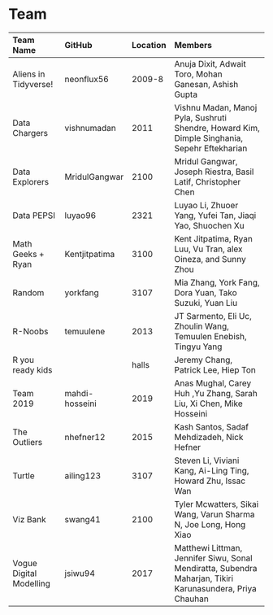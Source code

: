 # Team

| Team Name | GitHub | Location | Members |
| :--       | :--      | :--    | :--     |
| Aliens in Tidyverse! | neonflux56 | 2009-8 | Anuja Dixit, Adwait Toro, Mohan Ganesan, Ashish Gupta | 
| Data Chargers | vishnumadan | 2011 | Vishnu Madan, Manoj Pyla, Sushruti Shendre, Howard Kim, Dimple Singhania, Sepehr Eftekharian|
| Data Explorers | MridulGangwar | 2100 | Mridul Gangwar, Joseph Riestra, Basil Latif, Christopher Chen |
| Data PEPSI | luyao96 | 2321 | Luyao Li, Zhuoer Yang, Yufei Tan, Jiaqi Yao, Shuochen Xu |
| Math Geeks + Ryan | Kentjitpatima | 3100 | Kent Jitpatima, Ryan Luu, Vu Tran, alex Oineza, and Sunny Zhou |
| Random | yorkfang | 3107 | Mia Zhang, York Fang, Dora Yuan, Tako Suzuki, Yuan Liu |
| R-Noobs | temuulene | 2013 | JT Sarmento, Eli Uc, Zhoulin Wang, Temuulen Enebish, Tingyu Yang |
| R you ready kids  | | halls | Jeremy Chang, Patrick Lee, Hiep Ton |
| Team 2019 | mahdi-hosseini | 2019 | Anas Mughal, Carey Huh ,Yu Zhang, Sarah Liu, Xi Chen, Mike Hosseini |
| The Outliers | nhefner12 | 2015 | Kash Santos, Sadaf Mehdizadeh, Nick Hefner |
| Turtle | ailing123 | 3107 | Steven Li, Viviani Kang, Ai-Ling Ting, Howard Zhu, Issac Wan|
| Viz Bank | swang41 | 2100 | Tyler Mcwatters, Sikai Wang, Varun Sharma N, Joe Long, Hong Xiao |
| Vogue Digital Modelling | jsiwu94 | 2017 | Matthewi Littman, Jennifer Siwu, Sonal Mendiratta, Subendra Maharjan, Tikiri Karunasundera, Priya Chauhan |
